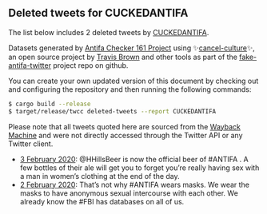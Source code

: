 ## Deleted tweets for CUCKEDANTIFA

The list below includes 2 deleted tweets by
[CUCKEDANTIFA](https://twitter.com/CUCKEDANTIFA).



Datasets generated by [Antifa Checker 161 Project](https://twitter.com/antifacheck161) using ✨[cancel-culture](https://github.com/travisbrown/cancel-culture)✨, an open source project by 
[Travis Brown](https://twitter.com/travisbrown) and other tools as part of the 
[fake-antifa-twitter](https://github.com/antifacheck161/fake-antifa-twitter) project repo on github.

You can create your own updated version of this document by checking out and configuring the
repository and then running the following commands:

```bash
$ cargo build --release
$ target/release/twcc deleted-tweets --report CUCKEDANTIFA
```

Please note that all tweets quoted here are sourced from the
[Wayback Machine](https://web.archive.org) and were not directly accessed through the Twitter API or
any Twitter client.

* [ 3 February 2020](https://web.archive.org/web/20200203191627/https://twitter.com/CUCKEDANTIFA/status/1224299561302265856): @HHillsBeer  is now the official beer of  #ANTIFA . A few bottles of their ale will get you to forget you’re really having sex with a man in women’s clothing at the end of the day. <!--1224299561302265856-->
* [ 2 February 2020](https://web.archive.org/web/20200202122952/https://twitter.com/CUCKEDANTIFA/status/1223946636654759936): That’s not why #ANTIFA wears masks. We wear the masks to have anonymous sexual intercourse with each other. We already know the #FBI has databases on all of us. <!--1223946636654759936-->
